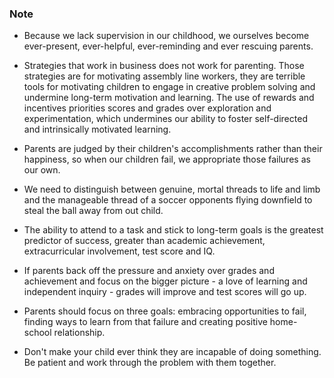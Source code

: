 ### Note

*  Because we lack supervision in our childhood, we ourselves become ever-present, ever-helpful, ever-reminding and ever rescuing parents. 

* Strategies that work in business does not work for parenting. Those strategies are for motivating assembly line workers, they are terrible tools for motivating children to engage in creative problem solving and undermine long-term motivation and learning. The use of rewards and incentives priorities scores and grades over exploration and experimentation, which undermines our ability to foster self-directed and intrinsically motivated learning.

* Parents are judged by their children's accomplishments rather than their happiness, so when our children fail, we appropriate those failures as our own.

* We need to distinguish between genuine, mortal threads to life and limb and the manageable thread of a soccer opponents flying downfield to steal the ball away from out child.

* The ability to attend to a task and stick to long-term goals is the greatest predictor of success, greater than academic achievement, extracurricular involvement, test score and IQ.

* If parents back off the pressure and anxiety over grades and achievement and focus on the bigger picture - a love of learning and independent inquiry - grades will improve and test scores will go up.

* Parents should focus on three goals: embracing opportunities to fail, finding ways to learn from that failure and creating positive home-school relationship.

* Don't make your child ever think they are incapable of doing something. Be patient and work through the problem with them together.
